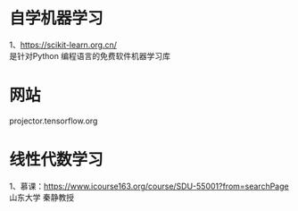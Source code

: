 # 自学机器学习
1、https://scikit-learn.org.cn/  
是针对Python 编程语言的免费软件机器学习库

# 网站
projector.tensorflow.org


# 线性代数学习
1、慕课：https://www.icourse163.org/course/SDU-55001?from=searchPage  
山东大学 秦静教授
